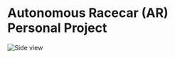 # Autonomous Racecar (AR) <br/>Personal Project

![Side view](/Photo/side_view.png "Side View")
<br/>



